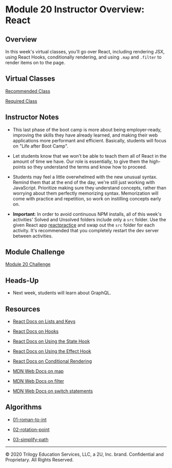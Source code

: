 # Module 20 Instructor Overview: React

## Overview

In this week's virtual classes, you'll go over React, including rendering JSX, using React Hooks, conditionally rendering, and using `.map` and `.filter` to render items on to the page. 

## Virtual Classes

[Recommended Class](./20.1-RECOMMENDED.md)

[Required Class](./20.2-REQUIRED.md)

## Instructor Notes

* This last phase of the boot camp is more about being employer-ready, improving the skills they have already learned, and making their web applications more performant and efficient. Basically, students will focus on "Life after Boot Camp". 

* Let students know that we won't be able to teach them all of React in the amount of time we have. Our role is essentially, to give them the high-points so they understand the terms and know how to proceed.

* Students may feel a little overwhelmed with the new unusual syntax. Remind them that at the end of the day, we're still just working with JavaScript. Prioritize making sure they understand concepts, rather than worrying about them perfectly memorizing syntax. Memorization will come with practice and repetition, so work on instilling concepts early on.

* **Important**: In order to avoid continuous NPM installs, all of this week's activities' Solved and Unsolved folders include only a `src` folder. Use the given React app [reactpractice](../../01-Class-Content/20-React/01-Activities/reactpractice) and swap out the `src` folder for each activity. It's recommended that you completely restart the dev server between activities.

## Module Challenge

[Module 20 Challenge](../../01-Class-Content/20-React/02-Challenge)

## Heads-Up

* Next week, students will learn about GraphQL.

## Resources

* [React Docs on Lists and Keys](https://facebook.github.io/react/docs/lists-and-keys.html) 

* [React Docs on Hooks](https://reactjs.org/docs/hooks-overview.html)

* [React Docs on Using the State Hook](https://reactjs.org/docs/hooks-state.html)

* [React Docs on Using the Effect Hook](https://reactjs.org/docs/hooks-effect.html)

* [React Docs on Conditional Rendering](https://facebook.github.io/react/docs/conditional-rendering.html) 

* [MDN Web Docs on map](https://developer.mozilla.org/en-US/docs/Web/JavaScript/Reference/Global_Objects/Array/map)

* [MDN Web Docs on filter](https://developer.mozilla.org/en-US/docs/Web/JavaScript/Reference/Global_Objects/Array/filter)

* [MDN Web Docs on switch statements](https://developer.mozilla.org/en-US/docs/Web/JavaScript/Reference/Statements/switch)

## Algorithms

* [01-roman-to-int](../../01-Class-Content/20-React/03-Algorithms/01-roman-to-int)

* [02-rotation-point](../../01-Class-Content/20-React/03-Algorithms/02-rotation-point)

* [03-simplify-path](../../01-Class-Content/20-React/03-Algorithms/03-simplify-path)

---
© 2020 Trilogy Education Services, LLC, a 2U, Inc. brand.  Confidential and Proprietary.  All Rights Reserved.